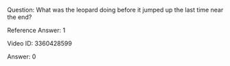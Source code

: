 Question: What was the leopard doing before it jumped up the last time near the end?

Reference Answer: 1

Video ID: 3360428599

Answer: 0

